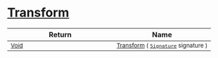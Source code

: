 # [Transform](./RelativeScale-100663789.md)



| Return | Name | 
| --- | --- | 
| <sub>[Void](https://docs.microsoft.com/en-us/dotnet/api/System.Void)</sub><img width=200/>| <sub>[Transform](./RelativeScale-100663789.md) ( [`Signature`](./../../../../Signature.md) signature )</sub>| <br>


